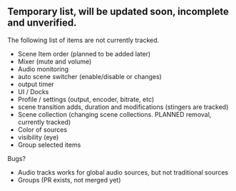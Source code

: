 ## **Temporary list, will be updated soon, incomplete and unverified.**

The following list of items are not currently tracked.

* Scene Item order (planned to be added later)
* Mixer (mute and volume)
* Audio monitoring
* auto scene switcher (enable/disable or changes)
* output timer
* UI / Docks
* Profile / settings (output, encoder, bitrate, etc)
* scene transition adds, duration and modifications (stingers are tracked)
* Scene collection (changing scene collections. PLANNED removal, currently tracked)
* Color of sources
* visibility (eye)
* Group selected items

Bugs?
* Audio tracks works for global audio sources, but not traditional sources
* Groups (PR exists, not merged yet)